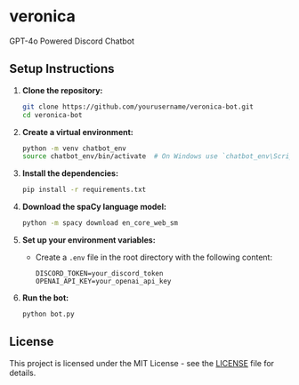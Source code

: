 # veronica
GPT-4o Powered Discord Chatbot

## Setup Instructions

1. **Clone the repository:**
    ```sh
    git clone https://github.com/yourusername/veronica-bot.git
    cd veronica-bot
    ```

2. **Create a virtual environment:**
    ```sh
    python -m venv chatbot_env
    source chatbot_env/bin/activate  # On Windows use `chatbot_env\Scripts\activate`
    ```

3. **Install the dependencies:**
    ```sh
    pip install -r requirements.txt
    ```

4. **Download the spaCy language model:**
    ```sh
    python -m spacy download en_core_web_sm
    ```

5. **Set up your environment variables:**
    - Create a `.env` file in the root directory with the following content:
        ```env
        DISCORD_TOKEN=your_discord_token
        OPENAI_API_KEY=your_openai_api_key
        ```

6. **Run the bot:**
    ```sh
    python bot.py
    ```


## License

This project is licensed under the MIT License - see the [LICENSE](LICENSE) file for details.
